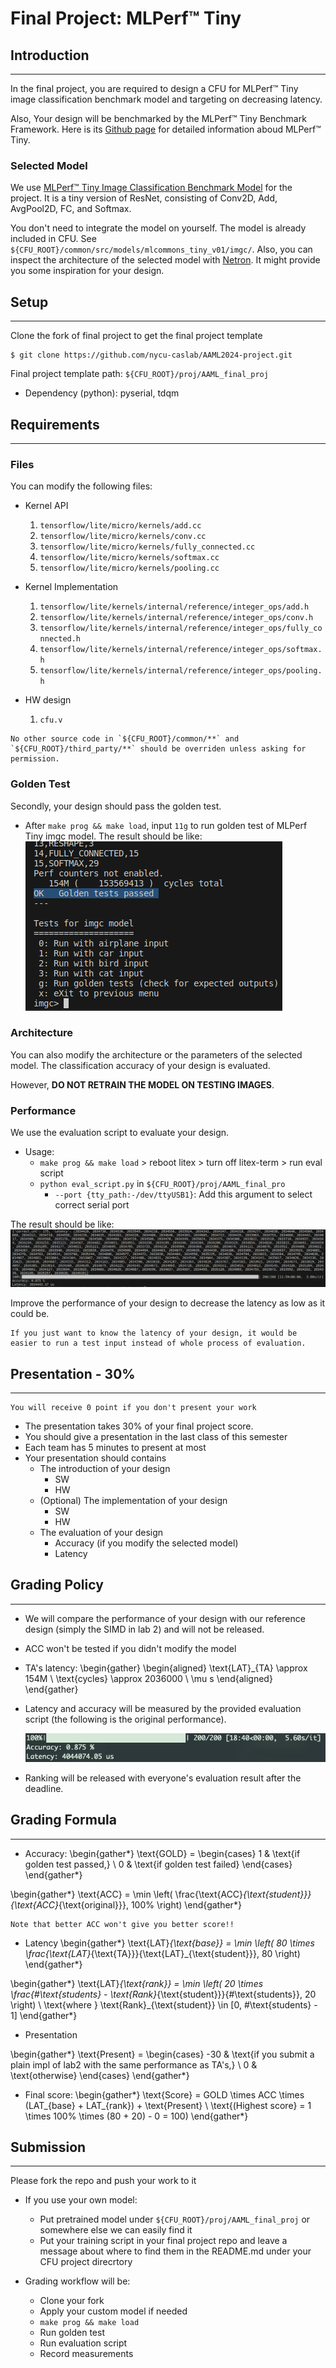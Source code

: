 # Final Project: MLPerf™ Tiny



## Introduction
----
In the final project, you are required to design a CFU for MLPerf™ Tiny image classification benchmark model and targeting on decreasing latency.  

Also, Your design will be benchmarked by the MLPerf™ Tiny Benchmark Framework. Here is its [Github page](https://github.com/mlcommons/tiny) for detailed information aboud MLPerf™ Tiny.

### Selected Model

We use [MLPerf™ Tiny Image Classification Benchmark Model](https://github.com/mlcommons/tiny/tree/master/benchmark/training/image_classification) for the project. It is a tiny version of ResNet, consisting of Conv2D, Add, AvgPool2D, FC, and Softmax.

You don't need to integrate the model on yourself. The model is already included in CFU. See `${CFU_ROOT}/common/src/models/mlcommons_tiny_v01/imgc/`. Also, you can inspect the architecture of the selected model with [Netron](https://netron.app/). It might provide you some inspiration for your design.

## Setup
----
Clone the fork of final project to get the final project template
```
$ git clone https://github.com/nycu-caslab/AAML2024-project.git
```
Final project template path: `${CFU_ROOT}/proj/AAML_final_proj`
- Dependency (python): pyserial, tdqm 

## Requirements
----
### Files
You can modify the following files:
* Kernel API
    1. `tensorflow/lite/micro/kernels/add.cc`
    2. `tensorflow/lite/micro/kernels/conv.cc`
    3. `tensorflow/lite/micro/kernels/fully_connected.cc`
    4. `tensorflow/lite/micro/kernels/softmax.cc`
    5. `tensorflow/lite/micro/kernels/pooling.cc`

* Kernel Implementation
    1. `tensorflow/lite/kernels/internal/reference/integer_ops/add.h`
    2. `tensorflow/lite/kernels/internal/reference/integer_ops/conv.h`
    3. `tensorflow/lite/kernels/internal/reference/integer_ops/fully_connected.h`
    4. `tensorflow/lite/kernels/internal/reference/integer_ops/softmax.h`
    5. `tensorflow/lite/kernels/internal/reference/integer_ops/pooling.h`

* HW design
    1. `cfu.v`

```{important}
No other source code in `${CFU_ROOT}/common/**` and `${CFU_ROOT}/third_party/**` should be overriden unless asking for permission.
```

### Golden Test
Secondly, your design should pass the golden test. 
* After `make prog && make load`, input `11g` to run golden test of MLPerf Tiny imgc model. The result should be like:  
![](images/golden.png)

### Architecture
You can also modify the architecture or the parameters of the selected model. The classification accuracy of your design is evaluated.

However, **DO NOT RETRAIN THE MODEL ON TESTING IMAGES**.

### Performance
We use the evaluation script to evaluate your design.

* Usage:
    * `make prog && make load` > reboot litex > turn off litex-term > run eval script
    * `python eval_script.py` in `${CFU_ROOT}/proj/AAML_final_pro`
        * `--port {tty_path:-/dev/ttyUSB1}`: Add this argument to select correct serial port

The result should be like:  
![](images/script.png)

Improve the performance of your design to decrease the latency as low as it could be.

```{note}
If you just want to know the latency of your design, it would be easier to run a test input instead of whole process of evaluation.
```

## Presentation - 30%
----
```{important}
You will receive 0 point if you don't present your work
```
- The presentation takes 30% of your final project score.
- You should give a presentation in the last class of this semester
- Each team has 5 minutes to present at most
- Your presentation should contains
    - The introduction of your design
        - SW
        - HW
    - (Optional) The implementation of your design
        - SW
        - HW
    - The evaluation of your design
        - Accuracy (if you modify the selected model)
        - Latency

## Grading Policy
----
- We will compare the performance of your design with our reference design (simply the SIMD in lab 2) and will not be released.
- ACC won't be tested if you didn't modify the model
- TA's latency:
\begin{gather}
\begin{aligned}
\text{LAT}_{TA} \approx 154M \ \text{cycles} \approx 2036000 \ \mu s
\end{aligned}
\end{gather}

- Latency and accuracy will be measured by the provided evaluation script (the following is the original performance).

    ![](images/measured.png)

- Ranking will be released with everyone's evaluation result after the deadline.

## Grading Formula
----
- Accuracy:
\begin{gather*}
\text{GOLD} = \begin{cases}
1 & \text{if golden test passed,} \\
0 & \text{if golden test failed}
\end{cases}
\end{gather*}

\begin{gather*}
\text{ACC} = \min \left( \frac{\text{ACC}_{\text{student}}}{\text{ACC}_{\text{original}}}, 100\% \right)
\end{gather*}

```{important}
Note that better ACC won't give you better score!!
```

- Latency
\begin{gather*}
\text{LAT}_{\text{base}} = \min \left( 80 \times \frac{\text{LAT}_{\text{TA}}}{\text{LAT}_{\text{student}}}, 80 \right)
\end{gather*}

\begin{gather*}
\text{LAT}_{\text{rank}} = \min \left( 20 \times \frac{\#\text{students} - \text{Rank}_{\text{student}}}{\#\text{students}}, 20 \right) \\
\text{where } \text{Rank}_{\text{student}} \in [0, \#\text{students} - 1]
\end{gather*}

- Presentation

\begin{gather*}
\text{Present} = 
\begin{cases} 
    -30 & \text{if you submit a plain impl of lab2 with the same performance as TA's,} \\
    0 & \text{otherwise} 
\end{cases}
\end{gather*}

- Final score:
\begin{gather*}
\text{Score} = GOLD \times ACC \times (LAT_{base} + LAT_{rank}) + \text{Present} \\
\text{(Highest score} = 1 \times 100\% \times (80 + 20) - 0 = 100)
\end{gather*}

## Submission
----
Please fork the repo and push your work to it
- If you use your own model:
    - Put pretrained model under `${CFU_ROOT}/proj/AAML_final_proj` or somewhere else we can easily find it
    - Put your training script in your final project repo and leave a message about where to find them in the README.md under your CFU project direcrtory

- Grading workflow will be:
    - Clone your fork
    - Apply your custom model if needed
    - `make prog && make load`
    - Run golden test
    - Run evaluation script
    - Record measurements